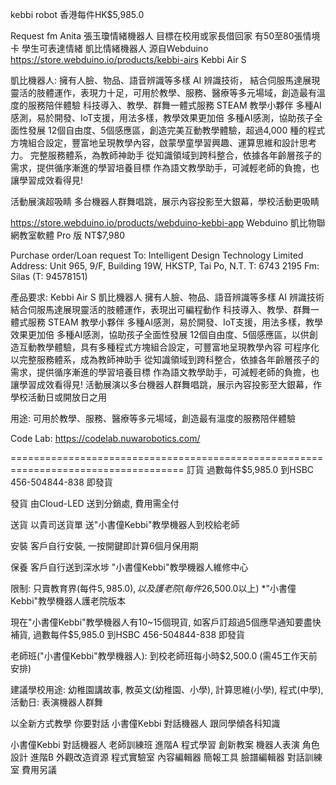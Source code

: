 kebbi robot 香港每件HK$5,985.0 

Request fm Anita 張玉瓊情緒機器人 目標在校用或家長借回家 有50至80張情境卡 學生可表達情緒 凱比情緒機器人
源自Webduino https://store.webduino.io/products/kebbi-airs Kebbi Air S 

凱比機器人: 
擁有人臉、物品、語音辨識等多樣 AI 辨識技術， 結合伺服馬達展現靈活的肢體運作，表現力十足，可用於教學、服務、醫療等多元場域，創造最有溫度的服務陪伴體驗 科技導入、教學、群舞一體式服務 STEAM 教學小夥伴 多種AI感測，易於開發、IoT支援，用法多樣，教學效果更加倍 多種AI感測，協助孩子全面性發展 12個自由度、5個感應區，創造完美互動教學體驗，超過4,000 種的程式方塊組合設定，豐富地呈現教學內容，啟蒙學童學習興趣、運算思維和設計思考力。 完整服務體系，為教師神助手 從知識領域到跨科整合，依據各年齡層孩子的需求，提供循序漸進的學習培養目標 作為語文教學助手，可減輕老師的負擔，也讓學習成效看得見!

活動展演超吸睛 多台機器人群舞唱跳，展示內容投影至大銀幕，學校活動更吸睛

https://store.webduino.io/products/webduino-kebbi-app Webduino 凱比物聯網教室軟體 Pro 版 NT$7,980

Purchase order/Loan request 
To: Intelligent Design Technology Limited 
Address: Unit 965, 9/F, Building 19W, HKSTP, Tai Po, N.T. 
T: 6743 2195 
Fm: Silas (T: 94578151)

產品要求: Kebbi Air S 凱比機器人 擁有人臉、物品、語音辨識等多樣 AI 辨識技術 結合伺服馬達展現靈活的肢體運作，表現出可編程動作 科技導入、教學、群舞一體式服務 STEAM 教學小夥伴 多種AI感測，易於開發、IoT支援，用法多樣，教學效果更加倍 多種AI感測，協助孩子全面性發展 12個自由度、5個感應區，以供創造互動教學體驗，具有多種程式方塊組合設定，可豐富地呈現教學內容 可程序化以完整服務體系，成為教師神助手 從知識領域到跨科整合，依據各年齡層孩子的需求，提供循序漸進的學習培養目標 作為語文教學助手，可減輕老師的負擔，也讓學習成效看得見! 活動展演以多台機器人群舞唱跳，展示內容投影至大銀幕，作學校活動日或開放日之用

用途: 可用於教學、服務、醫療等多元場域，創造最有溫度的服務陪伴體驗

Code Lab: https://codelab.nuwarobotics.com/

====================================================================================
訂貨 過數每件$5,985.0 到HSBC 456-504844-838 即發貨

發貨 由Cloud-LED 送到分銷處, 費用需全付

送貨 以貴司送貨單 送"小書僮Kebbi"教學機器人到校給老師

安裝 客戶自行安裝, 一按開鍵即計算6個月保用期

保養 客戶自行送到深水埗  "小書僮Kebbi"教學機器人維修中心

限制: 只賣教育界(每件$5,985.0), 以及護老院(每件$26,500.0以上) *"小書僮Kebbi"教學機器人護老院版本

現在"小書僮Kebbi"教學機器人有10~15個現貨,  如客戶訂超過5個應早通知要盡快補貨, 過數每件$5,985.0 到HSBC 456-504844-838 即發貨

老師班("小書僮Kebbi"教學機器人): 到校老師班每小時$2,500.0  (需45工作天前安排) 

建議學校用途: 幼稚園講故事, 教英文(幼稚園、小學), 計算思維(小學), 程式(中學), 活動日: 表演機器人群舞

以全新方式教學 你要對話  小書僮Kebbi 對話機器人 跟同學傾各科知識

小書僮Kebbi 對話機器人
老師訓練班
進階A
  程式學習
  創新教案
  機器人表演
  角色設計
進階B
  外觀改造資源
  程式實驗室
  內容編輯器
  簡報工具
  臉譜編輯器
  對話訓練室
  費用另議








 

